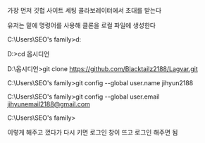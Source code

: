 
가장 먼저 깃헙 사이트 세팅 콜라보레이터에서 초대를 받는다

유저는 밑에 명령어를 사용해 클론을 로컬 파일에 생성한다

C:\Users\SEO's family>d:

D:\>cd 옵시디언

D:\옵시디언>git clone https://github.com/Blacktailz2188/Lagvar.git


C:\Users\SEO's family>git config --global user.name jihyun2188

C:\Users\SEO's family>git config --global user.email jihyunemail2188@gmail.com

C:\Users\SEO's family>

이렇게 해주고 껐다가 다시 키면 로그인 창이 뜨고 로그인 해주면 됨